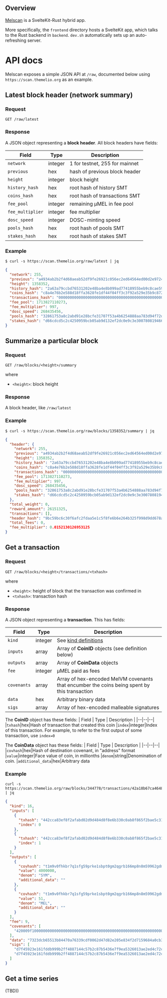 ## Overview

[Melscan](https://scan.themelio.org) is a SvelteKit-Rust hybrid app.

More specifically, the `frontend` directory hosts a SvelteKit app, which talks to the Rust backend in `backend`. `dev.sh` automatically sets up an auto-refreshing server.

# API docs

Melscan exposes a simple JSON API at `/raw`, documented below using `https://scan.themelio.org` as an example.

## Latest block header (network summary)

### Request

```
GET /raw/latest
```

### Response

A JSON object representing a **block header**. All block headers have fields:

| Field            | Type    | Description                    |
| ---------------- | ------- | ------------------------------ |
| `network`        | integer | 1 for testnet, 255 for mainnet |
| `previous`       | hex     | hash of previous block header  |
| `height`         | integer | block height                   |
| `history_hash`   | hex     | root hash of history SMT       |
| `coins_hash`     | hex     | root hash of transactions SMT  |
| `fee_pool`       | integer | remaining µMEL in fee pool     |
| `fee_multiplier` | integer | fee multiplier                 |
| `dosc_speed`     | integer | DOSC-minting speed             |
| `pools_hash`     | hex     | root hash of pools SMT         |
| `stakes_hash`    | hex     | root hash of stakes SMT        |

### Example

```
$ curl -s https://scan.themelio.org/raw/latest | jq
```

```json
{
  "network": 255,
  "previous": "a4934ab2b2f4d68aeab52df9fe26921c056ec2ed64564ed00d2e97242df9224f",
  "height": 1358352,
  "history_hash": "2a63a79ccbd76531202e48ba4e8b099ad77418955beb9c8cae5905e4166b361d",
  "coins_hash": "c8a4e76b2e588d18ffa3628fe1df44f04ff3c3f92a529e35b9c872930007e3ff",
  "transactions_hash": "0000000000000000000000000000000000000000000000000000000000000000",
  "fee_pool": 1713827110273,
  "fee_multiplier": 997,
  "dosc_speed": 268435456,
  "pools_hash": "32861753a8c2abd91e28bcfe31707f53a4b6254888aa783d94f72d386b76bb5b",
  "stakes_hash": "d66cdcd5c2c4250959bcb05ab9d132ef2dc0e9c3e300780819466cb9cdf81dda"
}
```

## Summarize a particular block

### Request

```
GET /raw/blocks/<height>/summary
```

where

- `<height>`: block height

### Response

A block header, like `/raw/latest`

### Example

```
$ curl -s https://scan.themelio.org/raw/blocks/1358352/summary | jq
```

```json
{
  "header": {
    "network": 255,
    "previous": "a4934ab2b2f4d68aeab52df9fe26921c056ec2ed64564ed00d2e97242df9224f",
    "height": 1358352,
    "history_hash": "2a63a79ccbd76531202e48ba4e8b099ad77418955beb9c8cae5905e4166b361d",
    "coins_hash": "c8a4e76b2e588d18ffa3628fe1df44f04ff3c3f92a529e35b9c872930007e3ff",
    "transactions_hash": "0000000000000000000000000000000000000000000000000000000000000000",
    "fee_pool": 1713827110273,
    "fee_multiplier": 997,
    "dosc_speed": 268435456,
    "pools_hash": "32861753a8c2abd91e28bcfe31707f53a4b6254888aa783d94f72d386b76bb5b",
    "stakes_hash": "d66cdcd5c2c4250959bcb05ab9d132ef2dc0e9c3e300780819466cb9cdf81dda"
  },
  "total_weight": 0,
  "reward_amount": 26151325,
  "transactions": [],
  "header_hash": "9bc59bc6c30f6afc2fdaa5e1c5f8fe6b6e264b325f998d9dd678ad0144980bb0",
  "total_fees": 0,
  "fee_multiplier": 0.0152130126953125
}
```

## Get a transaction

### Request

```
GET /raw/blocks/<height>/transactions/<txhash>
```

where

- `<height>`: height of block that the transaction was confirmed in
- `<txhash>`: transaction hash

### Response

A JSON object representing a **transaction**. This has fields:

| Field       | Type    | Description                                                                                                                               |
| ----------- | ------- | ----------------------------------------------------------------------------------------------------------------------------------------- |
| `kind`      | integer | See [kind definitions](https://github.com/themeliolabs/themelio-stf/blob/1d7b711f1c0aeb6813b7e87f3391dd67960427d8/src/transaction.rs#L36) |
| `inputs`    | array   | Array of **CoinID** objects (see definition below)                                                                                        |
| `outputs`   | array   | Array of **CoinData** objects                                                                                                             |
| `fee`       | integer | µMEL paid as fees                                                                                                                         |
| `covenants` | array   | Array of hex-encoded MelVM covenants that encumber the coins being spent by this transaction                                              |
| `data`      | hex     | Arbitrary binary data                                                                                                                     |
| `sigs`      | array   | Array of hex-encoded malleable signatures                                                                                                 |

The **CoinID** object has these fields:
| Field | Type | Description |
|--|--|--|
|`txhash`|hex|Hash of transaction that created this coin
|`index`|integer|Index of this transaction. For example, to refer to the first output of some transaction, use `index=0`

The **CoinData** object has these fields:
| Field | Type | Description |
|--|--|--|
|`covhash`|hex|Hash of destination covenant, in "address" format
|`value`|integer|Face value of coin, in millionths
|`denom`|string|Denomination of coin.
|`additional_data`|hex|Arbitrary data

### Example

```
curl -s https://scan.themelio.org/raw/blocks/344778/transactions/42a18b67ca46486067662554fcb5dd8ccea6405cabe3268827ef8679f826f868 | jq
```

```json
{
  "kind": 16,
  "inputs": [
    {
      "txhash": "442cca83ef8f2afabd02d9d484d8f8e6b330c0ab8f865f2bae5c31d6892a28d1",
      "index": 0
    },
    {
      "txhash": "442cca83ef8f2afabd02d9d484d8f8e6b330c0ab8f865f2bae5c31d6892a28d1",
      "index": 1
    }
  ],
  "outputs": [
    {
      "covhash": "t1m9v0fhkbr7q1sfg59prke1sbpt0gm2qgrb166mp8n8m59962gdm0",
      "value": 4000000,
      "denom": "SYM",
      "additional_data": ""
    },
    {
      "covhash": "t1m9v0fhkbr7q1sfg59prke1sbpt0gm2qgrb166mp8n8m59962gdm0",
      "value": 51,
      "denom": "MEL",
      "additional_data": ""
    }
  ],
  "fee": 9,
  "covenants": [
    "420009f100000000000000000000000000000000000000000000000000000000000000064200005050f020e14baf3290821fd234d5b4e15fe7fa04dc1fda7a4ab64e58839e35e69b56d8fe420001320020"
  ],
  "data": "7323dcb65513b84470a76339cdf0062d47d82e205e834f2d7159684a0cb3b5ba0204fc00093d00",
  "sigs": [
    "d7f45923e161fddb999b2ff4887144c57b2c87b5436e7f9ea5326013ae2ed4c72c103fed232af0d7f62aaffeb0008a11d49dfdd59013e66fb9eb1e6ffe05bd04",
    "d7f45923e161fddb999b2ff4887144c57b2c87b5436e7f9ea5326013ae2ed4c72c103fed232af0d7f62aaffeb0008a11d49dfdd59013e66fb9eb1e6ffe05bd04"
  ]
}
```

## Get a time series

(TBD))
